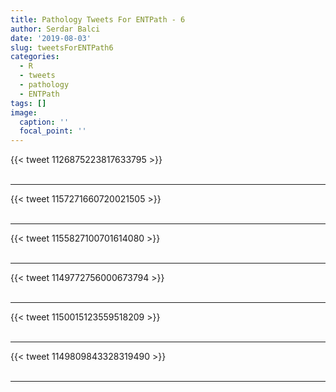```yaml
---
title: Pathology Tweets For ENTPath - 6
author: Serdar Balci
date: '2019-08-03'
slug: tweetsForENTPath6
categories:
  - R
  - tweets
  - pathology
  - ENTPath
tags: []
image:
  caption: ''
  focal_point: ''
---
```



{{< tweet 1126875223817633795 >}}
<br>
<br>
<hr>
{{< tweet 1157271660720021505 >}}
<br>
<br>
<hr>
{{< tweet 1155827100701614080 >}}
<br>
<br>
<hr>
{{< tweet 1149772756000673794 >}}
<br>
<br>
<hr>
{{< tweet 1150015123559518209 >}}
<br>
<br>
<hr>
{{< tweet 1149809843328319490 >}}
<br>
<br>
<hr>
